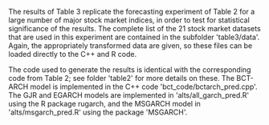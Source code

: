 The results of Table 3 replicate the forecasting experiment of Table 2 for a large number of major stock market indices, in order to test for statistical significance of the results. The complete list of the 21  stock market datasets that are used in this experiment are contained in the subfolder 'table3/data'. Again, the appropriately transformed data are given, so these files can be loaded directly to the C++ and R code.

The code used to generate the results is identical with the corresponding code from Table 2; see folder 'table2' for more details on these. The BCT-ARCH model is implemented in the C++ code 'bct_code/bctarch_pred.cpp'. The GJR and EGARCH models are implemented in 'alts/all_garch_pred.R' using the R package rugarch, and the MSGARCH model in 'alts/msgarch_pred.R' using the package 'MSGARCH'. 


